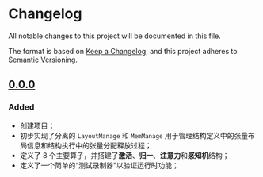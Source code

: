 # Changelog

All notable changes to this project will be documented in this file.

The format is based on [Keep a Changelog](https://keepachangelog.com/en/1.1.0/),
and this project adheres to [Semantic Versioning](https://semver.org/spec/v2.0.0.html).

## [0.0.0]

### Added

- 创建项目；
- 初步实现了分离的 `LayoutManage` 和 `MemManage` 用于管理结构定义中的张量布局信息和结构执行中的张量分配释放过程；
- 定义了 8 个主要算子，并搭建了**激活**、**归一**、**注意力**和**感知机**结构；
- 定义了一个简单的“测试录制器”以验证运行时功能；

[0.0.0]: https://github.com/YdrMaster/InfiniNN/releases/tag/v0.0.0
